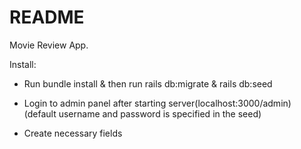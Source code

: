 # README

Movie Review App.

Install:

* Run bundle install & then run rails db:migrate & rails db:seed

* Login to admin panel after starting server(localhost:3000/admin) (default username and password is specified in the seed)

* Create necessary fields
